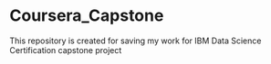 # Coursera_Capstone
This repository is created for saving my work for IBM Data Science Certification capstone project
